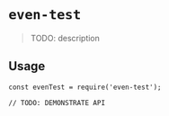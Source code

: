 # `even-test`

> TODO: description

## Usage

```
const evenTest = require('even-test');

// TODO: DEMONSTRATE API
```
